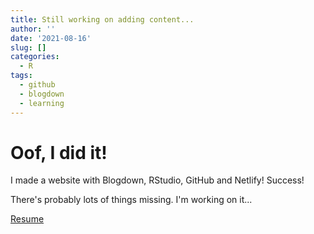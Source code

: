 ```yaml
---
title: Still working on adding content...
author: ''
date: '2021-08-16'
slug: []
categories:
  - R
tags:
  - github
  - blogdown
  - learning
---
```


# Oof, I did it!

I made a website with Blogdown, RStudio, GitHub and Netlify! Success!

There's probably lots of things missing. I'm working on it...

[Resume](https://www.laurasdomain.com/post/2021-08-16-oof-i-did-it/LauraThomas-Resume.pdf)